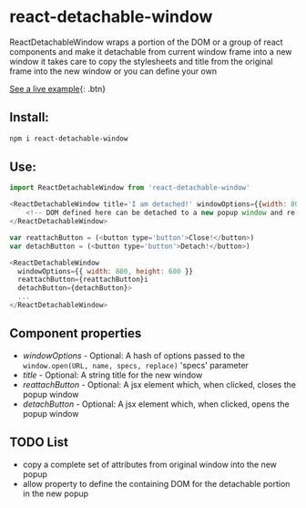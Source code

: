 # react-detachable-window
ReactDetachableWindow wraps a portion of the DOM or a group of react components and make it detachable from current window frame into a new window
it takes care to copy the stylesheets and title from the original frame into the new window or you can define your own

[See a live example](https://eetay.github.io/react-detachable-window){: .btn}

## Install:

```bash
npm i react-detachable-window
```

## Use:

```javascript
import ReactDetachableWindow from 'react-detachable-window'
```

```javascript
<ReactDetachableWindow title='I am detached!' windowOptions={{width: 800, height: 600}}>
    <!-- DOM defined here can be detached to a new popup window and re-attached-->
</ReactDetachableWindow>
```

```javascript
var reattachButton = (<button type='button'>Close!</button>)
var detachButton = (<button type='button'>Detach!</button>)

<ReactDetachableWindow
  windowOptions={{ width: 800, height: 600 }}
  reattachButton={reattachButton}i
  detachButton={detachButton}>
  ...
</ReactDetachableWindow>
```

## Component properties
* _windowOptions_ - Optional: A hash of options passed to the ```window.open(URL, name, specs, replace)``` 'specs' parameter
* _title_ - Optional: A string title for the new window
* _reattachButton_ - Optional: A jsx element which, when clicked, closes the popup window
* _detachButton_ - Optional: A jsx element which, when clicked, opens the popup window

## TODO List
* copy a complete set of attributes from original window into the new popup
* allow property to define the containing DOM for the detachable portion in the new popup

